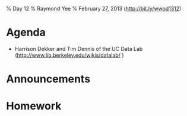 % Day 12
% Raymond Yee 
% February 27, 2013 (<http://bit.ly/wwod1312>)

# Agenda

* Harrison Dekker and Tim Dennis of the UC Data Lab (http://www.lib.berkeley.edu/wikis/datalab/ )



# Announcements



# Homework

